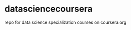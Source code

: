 datasciencecoursera
===================

repo for data science specialization courses on coursera.org
